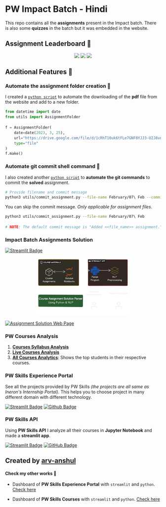 # PW Impact Batch - Hindi

This repo contains all the **assignments** present in the Impact batch. There is also some **quizzes** in the batch but it was embedded in the website.

## Assignment Leaderboard 🥇

<p align="center">
  <img src="./img/1.png" width="30%">
  <img src="./img/2.png" width="30%">
  <img src="./img/3.png" width="30%">
</p>

## Additional Features 📌

### Automate the assignment folder creation 🤖

I created a [`python script`](./utils/assignment.py) to automate the downloading of the **pdf** file from the website and add to a new folder.

```python
from datetime import date
from utils import AssignmentFolder

f = AssignmentFolder(
    date=date(2023, 3, 25),
    url="https://drive.google.com/file/d/1cRhT10uk6tFLe7GNF0YJJ3-U2J8vnsLp/view?usp=sharing",
    type="file"
)
f.make()
```

### Automate git commit shell command 🤖

I also created another [`python script`](./utils/commit_assignment.py) to **automate the git commands** to commit the **solved** assignment.

```bash
# Provide filename and commit message
python3 utils/commit_assignment.py --file-name February/07\ Feb --commit-message "Added 07 Feb assignment."
```

You can skip the commit message. _Only applicable for assignment files_.

```bash
python3 utils/commit_assignment.py --file-name February/07\ Feb

# NOTE: The default commit message is "Added <<file_name>> assignment."
```

### Impact Batch Assignments Solution

[![Streamlit Badge](https://img.shields.io/badge/Solutions-FF4B4B?logo=streamlit&logoColor=fff&style=flat-square)](https://pw-assignment-solution.streamlit.app/)

<p align="center"><img src="img/pw-assignments-solution-diagram.png" alt="app-diagram" title="App Diagram" width="60%"></p>

[![Assignment Solution Web Page](./img/assignment-solution-web-page.png)](https://pw-assignment-solution.streamlit.app/)

### PW Courses Analysis

1. [**Courses Syllabus Analysis**](https://github.com/arv-anshul/working-with-pw-api/blob/main/analysis/_course_analysis.ipynb)
2. [**Live Courses Analysis**](https://github.com/arv-anshul/working-with-pw-api/blob/main/analysis/live_course_analysis.ipynb)
3. [**All Courses Analytics**](https://github.com/arv-anshul/working-with-pw-api/blob/main/analysis/course_analytics.ipynb): Shows the top students in their respective courses.

### PW Skills Experience Portal

See all the projects provided by PW Skills _(the projects are all same as Ineron's Internship Portal)_. This helps you to choose project in many different domain with different technology.

[![Streamlit Badge](https://img.shields.io/badge/Streamlit-FF4B4B?logo=streamlit&logoColor=fff&style=flat-square)](https://arv-anshul-pw-experience-portal-streamlit-app-uvuzcn.streamlit.app)
[![Github Badge](https://img.shields.io/badge/GitHub-181717?logo=github&logoColor=fff&style=flat-square)](https://github.com/arv-anshul/pw-experience-portal)

### PW Skills API

Using **PW Skills API** I analyze all their courses in **Jupyter Notebook** and made a **streamlit app**.

[![Streamlit Badge](https://img.shields.io/badge/Streamlit-FF4B4B?logo=streamlit&logoColor=fff&style=flat-square)](https://arv-anshul-working-with-pw-api-app-c056zb.streamlit.app)
[![GitHub Badge](https://img.shields.io/badge/GitHub-181717?logo=github&logoColor=fff&style=flat-square)](https://github.com/arv-anshul/working-with-pw-api)

## Created by [arv-anshul](https://github.com/arv-anshul)

#### Check my other works 📎

- Dashboard of **PW Skills Experience Portal** with `streamlit` and `python`. [Check here](https://github.com/arv-anshul/pw-experience-portal)

- Dashboard of **PW Skills Courses** with `streamlit` and `python`. [Check here](https://github.com/arv-anshul/pw-courses-scrapper-app)
